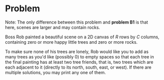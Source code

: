 # Problem

Note: The only difference between this problem and **problem B1** is that here, scenes are larger and may contain rocks.

Boss Rob painted a beautiful scene on a 2D canvas of $R$ rows by $C$ columns, containing zero or more happy little trees and zero or more rocks.

To make sure none of his trees are lonely, Rob would like you to add as many trees as you'd like (possibly $0$) to empty spaces so that each tree in the final painting has at least two tree friends, that is, two trees which are each adjacent to it (directly to its north, south, east, or west). If there are multiple solutions, you may print any one of them.
